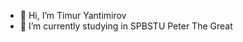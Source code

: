 - 👋 Hi, I’m Timur Yantimirov
- :notebook: I’m currently studying in SPBSTU Peter The Great
<!---
yantimirov-timur/yantimirov-timur is a ✨ special ✨ repository because its `README.md` (this file) appears on your GitHub profile.
You can click the Preview link to take a look at your changes.
--->
